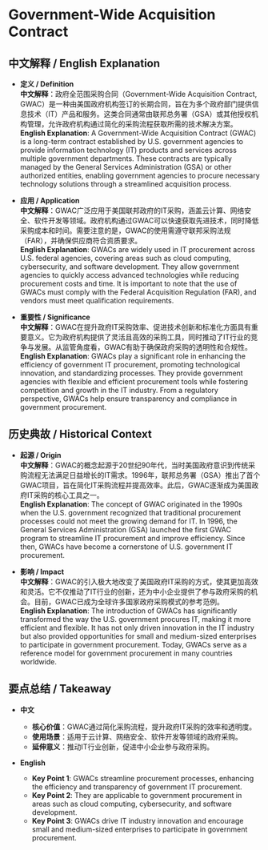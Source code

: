 # Government-Wide Acquisition Contract

## 中文解释 / English Explanation

* **定义 / Definition**  
  **中文解释**：政府全范围采购合同（Government-Wide Acquisition Contract, GWAC）是一种由美国政府机构签订的长期合同，旨在为多个政府部门提供信息技术（IT）产品和服务。这类合同通常由联邦总务署（GSA）或其他授权机构管理，允许政府机构通过简化的采购流程获取所需的技术解决方案。  
  **English Explanation**: A Government-Wide Acquisition Contract (GWAC) is a long-term contract established by U.S. government agencies to provide information technology (IT) products and services across multiple government departments. These contracts are typically managed by the General Services Administration (GSA) or other authorized entities, enabling government agencies to procure necessary technology solutions through a streamlined acquisition process.

* **应用 / Application**  
  **中文解释**：GWAC广泛应用于美国联邦政府的IT采购，涵盖云计算、网络安全、软件开发等领域。政府机构通过GWAC可以快速获取先进技术，同时降低采购成本和时间。需要注意的是，GWAC的使用需遵守联邦采购法规（FAR），并确保供应商符合资质要求。  
  **English Explanation**: GWACs are widely used in IT procurement across U.S. federal agencies, covering areas such as cloud computing, cybersecurity, and software development. They allow government agencies to quickly access advanced technologies while reducing procurement costs and time. It is important to note that the use of GWACs must comply with the Federal Acquisition Regulation (FAR), and vendors must meet qualification requirements.

* **重要性 / Significance**  
  **中文解释**：GWAC在提升政府IT采购效率、促进技术创新和标准化方面具有重要意义。它为政府机构提供了灵活且高效的采购工具，同时推动了IT行业的竞争与发展。从监管角度看，GWAC有助于确保政府采购的透明性和合规性。  
  **English Explanation**: GWACs play a significant role in enhancing the efficiency of government IT procurement, promoting technological innovation, and standardizing processes. They provide government agencies with flexible and efficient procurement tools while fostering competition and growth in the IT industry. From a regulatory perspective, GWACs help ensure transparency and compliance in government procurement.

## 历史典故 / Historical Context

* **起源 / Origin**  
  **中文解释**：GWAC的概念起源于20世纪90年代，当时美国政府意识到传统采购流程无法满足日益增长的IT需求。1996年，联邦总务署（GSA）推出了首个GWAC项目，旨在简化IT采购流程并提高效率。此后，GWAC逐渐成为美国政府IT采购的核心工具之一。  
  **English Explanation**: The concept of GWAC originated in the 1990s when the U.S. government recognized that traditional procurement processes could not meet the growing demand for IT. In 1996, the General Services Administration (GSA) launched the first GWAC program to streamline IT procurement and improve efficiency. Since then, GWACs have become a cornerstone of U.S. government IT procurement.

* **影响 / Impact**  
  **中文解释**：GWAC的引入极大地改变了美国政府IT采购的方式，使其更加高效和灵活。它不仅推动了IT行业的创新，还为中小企业提供了参与政府采购的机会。目前，GWAC已成为全球许多国家政府采购模式的参考范例。  
  **English Explanation**: The introduction of GWACs has significantly transformed the way the U.S. government procures IT, making it more efficient and flexible. It has not only driven innovation in the IT industry but also provided opportunities for small and medium-sized enterprises to participate in government procurement. Today, GWACs serve as a reference model for government procurement in many countries worldwide.

## 要点总结 / Takeaway

* **中文**  
  - **核心价值**：GWAC通过简化采购流程，提升政府IT采购的效率和透明度。  
  - **使用场景**：适用于云计算、网络安全、软件开发等领域的政府采购。  
  - **延伸意义**：推动IT行业创新，促进中小企业参与政府采购。

* **English**  
  - **Key Point 1**: GWACs streamline procurement processes, enhancing the efficiency and transparency of government IT procurement.  
  - **Key Point 2**: They are applicable to government procurement in areas such as cloud computing, cybersecurity, and software development.  
  - **Key Point 3**: GWACs drive IT industry innovation and encourage small and medium-sized enterprises to participate in government procurement.